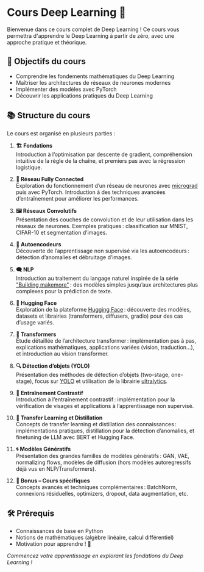 # Cours Deep Learning 🚀

Bienvenue dans ce cours complet de Deep Learning ! Ce cours vous permettra d'apprendre le Deep Learning à partir de zéro, avec une approche pratique et théorique.

## 🎯 Objectifs du cours

- Comprendre les fondements mathématiques du Deep Learning
- Maîtriser les architectures de réseaux de neurones modernes
- Implémenter des modèles avec PyTorch
- Découvrir les applications pratiques du Deep Learning

## 📚 Structure du cours

Le cours est organisé en plusieurs parties :

1. **🏗️ Fondations**  
   Introduction à l’optimisation par descente de gradient, compréhension intuitive de la règle de la chaîne, et premiers pas avec la régression logistique.

2. **🧠 Réseau Fully Connected**  
   Exploration du fonctionnement d’un réseau de neurones avec [micrograd](https://github.com/karpathy/micrograd/tree/master) puis avec PyTorch. Introduction à des techniques avancées d’entraînement pour améliorer les performances.

3. **🖼️ Réseaux Convolutifs**  
   Présentation des couches de convolution et de leur utilisation dans les réseaux de neurones. Exemples pratiques : classification sur MNIST, CIFAR-10 et segmentation d’images.

4. **🔄 Autoencodeurs**  
   Découverte de l’apprentissage non supervisé via les autoencodeurs : détection d’anomalies et débruitage d’images.

5. **🗨️ NLP**  
   Introduction au traitement du langage naturel inspirée de la série ["Building makemore"](https://www.youtube.com/playlist?list=PLAqhIrjkxbuWI23v9cThsA9GvCAUhRvKZ) : des modèles simples jusqu’aux architectures plus complexes pour la prédiction de texte.

6. **🤗 Hugging Face**  
   Exploration de la plateforme [Hugging Face](https://huggingface.co/) : découverte des modèles, datasets et librairies (transformers, diffusers, gradio) pour des cas d’usage variés.

7. **🤖 Transformers**  
   Étude détaillée de l’architecture transformer : implémentation pas à pas, explications mathématiques, applications variées (vision, traduction…), et introduction au vision transformer.

8. **🔍 Détection d’objets (YOLO)**  
   Présentation des méthodes de détection d’objets (two-stage, one-stage), focus sur [YOLO](https://arxiv.org/pdf/1506.02640) et utilisation de la librairie [ultralytics](https://www.ultralytics.com/).

9. **🎯 Entraînement Contrastif**  
   Introduction à l’entraînement contrastif : implémentation pour la vérification de visages et applications à l’apprentissage non supervisé.

10. **🤝 Transfer Learning et Distillation**  
    Concepts de transfer learning et distillation des connaissances : implémentations pratiques, distillation pour la détection d’anomalies, et finetuning de LLM avec BERT et Hugging Face.

11. **🌀 Modèles Génératifs**  
    Présentation des grandes familles de modèles génératifs : GAN, VAE, normalizing flows, modèles de diffusion (hors modèles autoregressifs déjà vus en NLP/Transformers).

12. **🌟 Bonus – Cours spécifiques**  
    Concepts avancés et techniques complémentaires : BatchNorm, connexions résiduelles, optimizers, dropout, data augmentation, etc.

## 🛠️ Prérequis

- Connaissances de base en Python
- Notions de mathématiques (algèbre linéaire, calcul différentiel)
- Motivation pour apprendre ! 💪


*Commencez votre apprentissage en explorant les fondations du Deep Learning !*